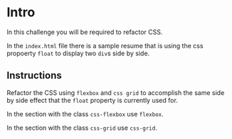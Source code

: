 # Intro

In this challenge you will be required to refactor CSS.

In the `index.html` file there is a sample resume that is using the css propoerty `float` to display two `div`s side by side.

## Instructions

Refactor the CSS using `flexbox` and `css grid` to accomplish the same side by side effect that the `float` property is currently used for.

In the section with the class `css-flexbox` use `flexbox`.

In the section with the class `css-grid` use `css-grid`.
